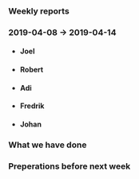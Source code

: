 ### Weekly reports
### 2019-04-08 -> 2019-04-14

* #### Joel

* #### Robert

* #### Adi

* #### Fredrik

* #### Johan

### What we have done
### Preperations before next week
